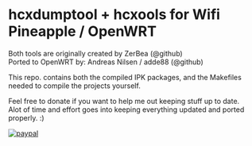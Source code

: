 hcxdumptool + hcxools for Wifi Pineapple  / OpenWRT
===================================
Both tools are originally created by ZerBea (@github)  
Ported to OpenWRT by: Andreas Nilsen / adde88 (@github) 

This repo. contains both the compiled IPK packages, and the Makefiles needed to compile the projects yourself.  



Feel free to donate if you want to help me out keeping stuff up to date.  
Alot of time and effort goes into keeping everything updated and ported properly. :)

[![paypal](https://www.paypalobjects.com/en_US/NO/i/btn/btn_donateCC_LG.gif)](https://www.paypal.com/cgi-bin/webscr?cmd=_s-xclick&hosted_button_id=4HJM939H9PHWW)
